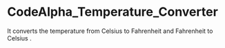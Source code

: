 # CodeAlpha_Temperature_Converter
It converts the temperature from Celsius to Fahrenheit and Fahrenheit to Celsius .
